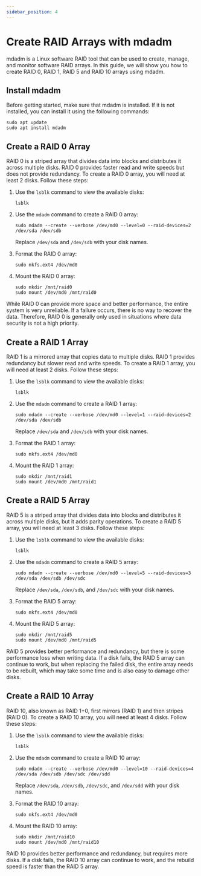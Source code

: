 ```yaml
---
sidebar_position: 4
---
```


# Create RAID Arrays with mdadm

mdadm is a Linux software RAID tool that can be used to create, manage, and monitor software RAID arrays. In this guide, we will show you how to create RAID 0, RAID 1, RAID 5 and RAID 10 arrays using mdadm.

## Install mdadm

Before getting started, make sure that mdadm is installed. If it is not installed, you can install it using the following commands:

```shell
sudo apt update
sudo apt install mdadm
```

## Create a RAID 0 Array

RAID 0 is a striped array that divides data into blocks and distributes it across multiple disks. RAID 0 provides faster read and write speeds but does not provide redundancy. To create a RAID 0 array, you will need at least 2 disks. Follow these steps:

1. Use the `lsblk` command to view the available disks:

   ```shell
   lsblk
   ```

2. Use the `mdadm` command to create a RAID 0 array:

   ```shell
   sudo mdadm --create --verbose /dev/md0 --level=0 --raid-devices=2 /dev/sda /dev/sdb
   ```

   Replace `/dev/sda` and `/dev/sdb` with your disk names.

3. Format the RAID 0 array:

   ```shell
   sudo mkfs.ext4 /dev/md0
   ```

4. Mount the RAID 0 array:

   ```shell
   sudo mkdir /mnt/raid0
   sudo mount /dev/md0 /mnt/raid0
   ```

While RAID 0 can provide more space and better performance, the entire system is very unreliable. If a failure occurs, there is no way to recover the data. Therefore, RAID 0 is generally only used in situations where data security is not a high priority.

## Create a RAID 1 Array

RAID 1 is a mirrored array that copies data to multiple disks. RAID 1 provides redundancy but slower read and write speeds. To create a RAID 1 array, you will need at least 2 disks. Follow these steps:

1. Use the `lsblk` command to view the available disks:

   ```shell
   lsblk
   ```

2. Use the `mdadm` command to create a RAID 1 array:

   ```shell
   sudo mdadm --create --verbose /dev/md0 --level=1 --raid-devices=2 /dev/sda /dev/sdb
   ```

   Replace `/dev/sda` and `/dev/sdb` with your disk names.

3. Format the RAID 1 array:

   ```shell
   sudo mkfs.ext4 /dev/md0
   ```

4. Mount the RAID 1 array:

   ```shell
   sudo mkdir /mnt/raid1
   sudo mount /dev/md0 /mnt/raid1
   ```

## Create a RAID 5 Array

RAID 5 is a striped array that divides data into blocks and distributes it across multiple disks, but it adds parity operations. To create a RAID 5 array, you will need at least 3 disks. Follow these steps:

1. Use the `lsblk` command to view the available disks:

   ```shell
   lsblk
   ```

2. Use the `mdadm` command to create a RAID 5 array:

   ```shell
   sudo mdadm --create --verbose /dev/md0 --level=5 --raid-devices=3 /dev/sda /dev/sdb /dev/sdc
   ```

   Replace `/dev/sda`, `/dev/sdb`, and `/dev/sdc` with your disk names.

3. Format the RAID 5 array:

   ```shell
   sudo mkfs.ext4 /dev/md0
   ```

4. Mount the RAID 5 array:

   ```shell
   sudo mkdir /mnt/raid5
   sudo mount /dev/md0 /mnt/raid5
   ```

RAID 5 provides better performance and redundancy, but there is some performance loss when writing data. If a disk fails, the RAID 5 array can continue to work, but when replacing the failed disk, the entire array needs to be rebuilt, which may take some time and is also easy to damage other disks.

## Create a RAID 10 Array

RAID 10, also known as RAID 1+0, first mirrors (RAID 1) and then stripes (RAID 0). To create a RAID 10 array, you will need at least 4 disks. Follow these steps:

1. Use the `lsblk` command to view the available disks:

   ```shell
   lsblk
   ```

2. Use the `mdadm` command to create a RAID 10 array:

   ```shell
   sudo mdadm --create --verbose /dev/md0 --level=10 --raid-devices=4 /dev/sda /dev/sdb /dev/sdc /dev/sdd
   ```

   Replace `/dev/sda`, `/dev/sdb`, `/dev/sdc`, and `/dev/sdd` with your disk names.

3. Format the RAID 10 array:

   ```shell
   sudo mkfs.ext4 /dev/md0
   ```

4. Mount the RAID 10 array:

   ```shell
   sudo mkdir /mnt/raid10
   sudo mount /dev/md0 /mnt/raid10
   ```

RAID 10 provides better performance and redundancy, but requires more disks. If a disk fails, the RAID 10 array can continue to work, and the rebuild speed is faster than the RAID 5 array.
